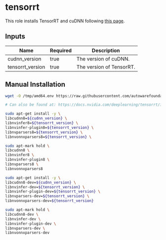 # tensorrt

This role installs TensorRT and cuDNN following [this page](https://docs.nvidia.com/deeplearning/tensorrt/install-guide/index.html#installing).

## Inputs

| Name             | Required | Description              |
| ---------------- | -------- | ------------------------ |
| cudnn_version    | true     | The version of cuDNN.    |
| tensorrt_version | true     | The version of TensorRT. |

## Manual Installation

```bash
wget -O /tmp/amd64.env https://raw.githubusercontent.com/autowarefoundation/autoware/main/amd64.env && source /tmp/amd64.env

# Can also be found at: https://docs.nvidia.com/deeplearning/tensorrt/install-guide/index.html#installing

sudo apt-get install -y \
libcudnn8=${cudnn_version} \
libnvinfer8=${tensorrt_version} \
libnvinfer-plugin8=${tensorrt_version} \
libnvparsers8=${tensorrt_version} \
libnvonnxparsers8=${tensorrt_version} \

sudo apt-mark hold \
libcudnn8 \
libnvinfer8 \
libnvinfer-plugin8 \
libnvparsers8 \
libnvonnxparsers8

sudo apt-get install -y \
libcudnn8-dev=${cudnn_version} \
libnvinfer-dev=${tensorrt_version} \
libnvinfer-plugin-dev=${tensorrt_version} \
libnvparsers-dev=${tensorrt_version} \
libnvonnxparsers-dev=${tensorrt_version}

sudo apt-mark hold \
libcudnn8-dev \
libnvinfer-dev \
libnvinfer-plugin-dev \
libnvparsers-dev \
libnvonnxparsers-dev
```
